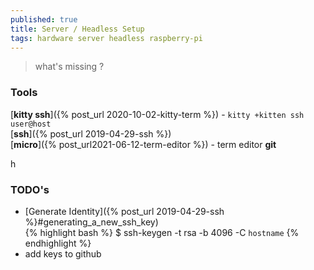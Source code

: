```yaml
---
published: true
title: Server / Headless Setup
tags: hardware server headless raspberry-pi
---
```

> what's missing ?

### Tools
[**kitty ssh**]({% post_url 2020-10-02-kitty-term %}) - `kitty +kitten ssh user@host `  
[**ssh**]({% post_url 2019-04-29-ssh %})  
[**micro**]({% post_url2021-06-12-term-editor %}) - term editor
**git**  

h
### TODO's
- [Generate Identity]({% post_url 2019-04-29-ssh %}#generating_a_new_ssh_key)  
{% highlight bash %}
$ ssh-keygen -t rsa -b 4096 -C `hostname`
{% endhighlight %}
- add keys to github

